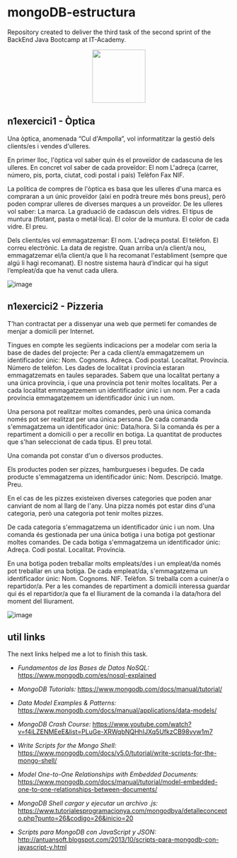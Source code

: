 # mongoDB-estructura

Repository created to deliver the third task of the second sprint of the BackEnd Java Bootcamp at IT-Academy.
<p align="center">
<img src=https://user-images.githubusercontent.com/72571435/179958350-c8db27b9-ada1-45d3-8ab4-6f2dcd31eb30.png width="120" height="120" />
</p>


## n1exercici1 - Òptica
Una òptica, anomenada “Cul d'Ampolla”, vol informatitzar la gestió dels clients/es i vendes d'ulleres.

En primer lloc, l'òptica vol saber quin és el proveïdor de cadascuna de les ulleres. En concret vol saber de cada proveïdor:
El nom
L'adreça (carrer, número, pis, porta, ciutat, codi postal i país)
Telèfon
Fax
NIF.

La política de compres de l'òptica es basa que les ulleres d'una marca es compraran a un únic proveïdor (així en podrà treure més bons preus), però poden comprar ulleres de diverses marques a un proveïdor. De les ulleres vol saber:
La marca.
La graduació de cadascun dels vidres.
El tipus de muntura (flotant, pasta o metàl·lica).
El color de la muntura.
El color de cada vidre.
El preu.

Dels clients/es vol emmagatzemar:
El nom.
L'adreça postal.
El telèfon.
El correu electrònic.
La data de registre.
Quan arriba un/a client/a nou, emmagatzemar el/la client/a que li ha recomanat l'establiment (sempre que algú li hagi recomanat).
El nostre sistema haurà d’indicar qui ha sigut l’empleat/da que ha venut cada ullera.

![image](https://user-images.githubusercontent.com/72571435/189884969-5a7539c7-c9b6-44c8-b73a-84cd77a65725.png)


## n1exercici2 - Pizzeria

T’han contractat per a dissenyar una web que permeti fer comandes de menjar a domicili per Internet.

Tingues en compte les següents indicacions per a modelar com seria la base de dades del projecte:
Per a cada client/a emmagatzemem un identificador únic:
Nom.
Cognoms.
Adreça.
Codi postal.
Localitat.
Província.
Número de telèfon.
Les dades de localitat i província estaran emmagatzemats en taules separades. Sabem que una localitat pertany a una única província, i que una província pot tenir moltes localitats. Per a cada localitat emmagatzemem un identificador únic i un nom. Per a cada província emmagatzemem un identificador únic i un nom.

Una persona pot realitzar moltes comandes, però una única comanda només pot ser realitzat per una única persona. De cada comanda s'emmagatzema un identificador únic:
Data/hora.
Si la comanda és per a repartiment a domicili o per a recollir en botiga.
La quantitat de productes que s'han seleccionat de cada tipus.
El preu total.

Una comanda pot constar d'un o diversos productes.


Els productes poden ser pizzes, hamburgueses i begudes. De cada producte s'emmagatzema un identificador únic:
Nom.
Descripció.
Imatge.
Preu.

En el cas de les pizzes existeixen diverses categories que poden anar canviant de nom al llarg de l'any. Una pizza només pot estar dins d'una categoria, però una categoria pot tenir moltes pizzes.


De cada categoria s'emmagatzema un identificador únic i un nom. Una comanda és gestionada per una única botiga i una botiga pot gestionar moltes comandes. De cada botiga s'emmagatzema un identificador únic:
Adreça.
Codi postal.
Localitat.
Província.


En una botiga poden treballar molts empleats/des i un empleat/da només pot treballar en una botiga. De cada empleat/da, s'emmagatzema un identificador únic:
Nom.
Cognoms.
NIF.
Telèfon.
Si treballa com a cuiner/a o repartidor/a. Per a les comandes de repartiment a domicili interessa guardar qui és el repartidor/a que fa el lliurament de la comanda i la data/hora del moment del lliurament.

![image](https://user-images.githubusercontent.com/72571435/189930403-7b9fd483-06c1-49fb-ab0e-a07530f4b45a.png)

## util links

The next links helped me a lot to finish this task.

- *Fundamentos de las Bases de Datos NoSQL:* https://www.mongodb.com/es/nosql-explained

- *MongoDB Tutorials:* https://www.mongodb.com/docs/manual/tutorial/

- *Data Model Examples & Patterns:* https://www.mongodb.com/docs/manual/applications/data-models/

- *MongoDB Crash Course:* https://www.youtube.com/watch?v=f4iLZENMEeE&list=PLuGe-XRWqbNQHhIJXq5UfkzCB98vvw1m7

- *Write Scripts for the Mongo Shell:* https://www.mongodb.com/docs/v5.0/tutorial/write-scripts-for-the-mongo-shell/

- *Model One-to-One Relationships with Embedded Documents:* https://www.mongodb.com/docs/manual/tutorial/model-embedded-one-to-one-relationships-between-documents/

- *MongoDB Shell cargar y ejecutar un archivo .js:* https://www.tutorialesprogramacionya.com/mongodbya/detalleconcepto.php?punto=26&codigo=26&inicio=20

- *Scripts para MongoDB con JavaScript y JSON:* http://antuansoft.blogspot.com/2013/10/scripts-para-mongodb-con-javascript-y.html
